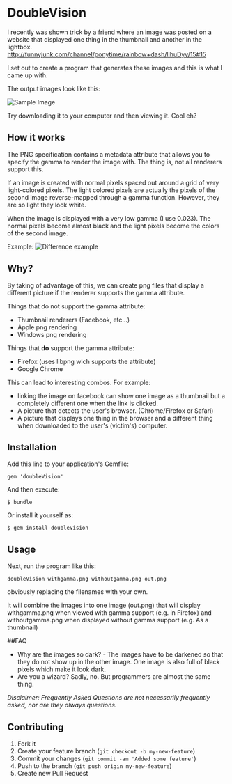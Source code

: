 # DoubleVision

I recently was shown trick by a friend where an image was posted on a website 
that displayed one thing in the thumbnail and another in the lightbox.
http://funnyjunk.com/channel/ponytime/rainbow+dash/llhuDyy/15#15

I set out to create a program that generates these images and this is what I came up with.

The output images look like this:

![Sample Image](http://f.cl.ly/items/2u1W1J0m2z3N0T0B3K0y/out.png)

Try downloading it to your computer and then viewing it. Cool eh?

## How it works
The PNG specification contains a metadata attribute that allows you to specify the gamma to render the image with. The thing is, not all renderers support this.

If an image is created with normal pixels spaced out around a grid of very light-colored pixels.
The light colored pixels are actually the pixels of the second image reverse-mapped through a gamma function. 
However, they are so light they look white.

When the image is displayed with a very low gamma (I use 0.023). 
The normal pixels become almost black and the light pixels become the colors of the second image.

Example:
![Difference example](https://img.skitch.com/20120427-tjwy5f1gf2xhr9jkfkqi3wxxku.png)

## Why?
By taking of advantage of this, we can create png files that display a different picture if the renderer supports the gamma attribute.

Things that do not support the gamma attribute:

- Thumbnail renderers (Facebook, etc...)
- Apple png rendering
- Windows png rendering

Things that **do** support the gamma attribute:

- Firefox (uses libpng wich supports the attribute)
- Google Chrome

This can lead to interesting combos. 
For example: 

- linking the image on facebook can show one image as a thumbnail but a completely different one when the link is clicked.
- A picture that detects the user's browser. (Chrome/Firefox or Safari)
- A picture that displays one thing in the browser and a different thing when downloaded to the user's (victim's) computer.

## Installation

Add this line to your application's Gemfile:

    gem 'doubleVision'

And then execute:

    $ bundle

Or install it yourself as:

    $ gem install doubleVision

## Usage

Next, run the program like this:

	doubleVision withgamma.png withoutgamma.png out.png

obviously replacing the filenames with your own.

It will combine the images into one image (out.png) that will display
withgamma.png when viewed with gamma support (e.g. in Firefox) 
and withoutgamma.png when displayed without gamma support (e.g. As a thumbnail)

##FAQ

- Why are the images so dark? - 
	The images have to be darkened so that they do not show up in the other image. 
	One image is also full of black pixels which make it look dark.
- Are you a wizard?
	Sadly, no. But programmers are almost the same thing.

*Disclaimer: Frequently Asked Questions are not necessarily frequently asked, nor are they always questions.*

## Contributing

1. Fork it
2. Create your feature branch (`git checkout -b my-new-feature`)
3. Commit your changes (`git commit -am 'Added some feature'`)
4. Push to the branch (`git push origin my-new-feature`)
5. Create new Pull Request
